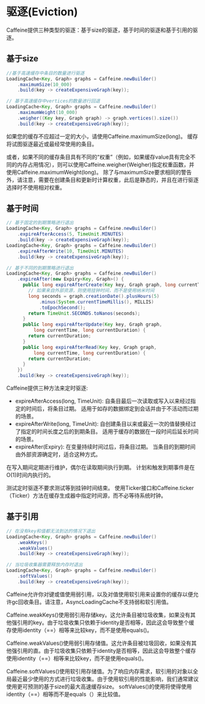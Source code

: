 # 驱逐(Eviction)

Caffeine提供三种类型的驱逐：基于size的驱逐，基于时间的驱逐和基于引用的驱逐。

## 基于size

```java
//基于高速缓存中条目的数量进行驱逐
LoadingCache<Key, Graph> graphs = Caffeine.newBuilder()
    .maximumSize(10_000)
    .build(key -> createExpensiveGraph(key));

// 基于高速缓存中vertices的数量进行回退
LoadingCache<Key, Graph> graphs = Caffeine.newBuilder()
    .maximumWeight(10_000)
    .weigher((Key key, Graph graph) -> graph.vertices().size())
    .build(key -> createExpensiveGraph(key));
```

如果您的缓存不应超过一定的大小，请使用Caffeine.maximumSize(long)。 缓存将试图驱逐最近或最经常使用的条目。

或者，如果不同的缓存条目具有不同的“权重”（例如，如果缓存value具有完全不同的内存占用情况），则可以使用Caffeine.weigher(Weigher)指定权重函数，并使用Caffeine.maximumWeight(long)。 除了与maximumSize要求相同的警告外，请注意，需要在创建条目和更新时计算权重，此后是静态的，并且在进行驱逐选择时不使用相对权重。

## 基于时间

```java
// 基于固定的到期策略进行退出
LoadingCache<Key, Graph> graphs = Caffeine.newBuilder()
    .expireAfterAccess(5, TimeUnit.MINUTES)
    .build(key -> createExpensiveGraph(key));
LoadingCache<Key, Graph> graphs = Caffeine.newBuilder()
    .expireAfterWrite(10, TimeUnit.MINUTES)
    .build(key -> createExpensiveGraph(key));

// 基于不同的到期策略进行退出
LoadingCache<Key, Graph> graphs = Caffeine.newBuilder()
    .expireAfter(new Expiry<Key, Graph>() {
      public long expireAfterCreate(Key key, Graph graph, long currentTime) {
        // 如果来自外部资源，则使用挂钟时间，而不是使用纳米时间
        long seconds = graph.creationDate().plusHours(5)
            .minus(System.currentTimeMillis(), MILLIS)
            .toEpochSecond();
        return TimeUnit.SECONDS.toNanos(seconds);
      }
      public long expireAfterUpdate(Key key, Graph graph,
          long currentTime, long currentDuration) {
        return currentDuration;
      }
      public long expireAfterRead(Key key, Graph graph,
          long currentTime, long currentDuration) {
        return currentDuration;
      }
    })
    .build(key -> createExpensiveGraph(key));
```

Caffeine提供三种方法来定时驱逐:
- expireAfterAccess(long, TimeUnit): 自条目最后一次读取或写入以来经过指定的时间后，将条目过期。 适用于如存的数据绑定到会话并由于不活动而过期的场景。
- expireAfterWrite(long, TimeUnit): 自创建条目以来或最近一次的值替换经过了指定的时间长度之后的到期条目。 适用于缓存的数据在一段时间后延长时间的场景。
- expireAfter(Expiry): 在变量持续时间过后，将条目过期。 当条目的到期时间由外部资源确定时，适合这种方式。

在写入期间定期进行维护，偶尔在读取期间执行到期。 计划和触发到期事件是在O(1)时间内执行的。

测试定时驱逐不要求测试等到挂钟时间结束。 使用Ticker接口和Caffeine.ticker（Ticker）方法在缓存生成器中指定时间源，而不必等待系统时钟。

## 基于引用

```java
// 在没有key和值都无法到达的情况下退出
LoadingCache<Key, Graph> graphs = Caffeine.newBuilder()
    .weakKeys()
    .weakValues()
    .build(key -> createExpensiveGraph(key));

// 当垃圾收集器需要释放内存时退出
LoadingCache<Key, Graph> graphs = Caffeine.newBuilder()
    .softValues()
    .build(key -> createExpensiveGraph(key));
```

Caffeine允许你对键或值使用弱引用，以及对值使用软引用来设置你的缓存以便允许gc回收条目。请注意，AsyncLoadingCache不支持弱和软引用值。

Caffeine.weakKeys()使用弱引用存储key。这允许条目被垃圾收集，如果没有其他强引用的key。由于垃圾收集只依赖于identity是否相等，因此这会导致整个缓存使用identity（==）相等来比较key，而不是使用equals()。

Caffeine.weakValues()使用弱引用存储值。这允许条目被垃圾回收，如果没有其他强引用的直。由于垃圾收集只依赖于identity是否相等，因此这会导致整个缓存使用identity（==）相等来比较key，而不是使用equals()。

Caffeine.softValues()使用软引用存储值。为了响应内存需求，软引用的对象以全局最近最少使用的方式进行垃圾收集。由于使用软引用的性能影响，我们通常建议使用更可预测的基于size的最大高速缓存size。 softValues()的使用将使得使用identity（==）相等而不是equals（）来比较值。


